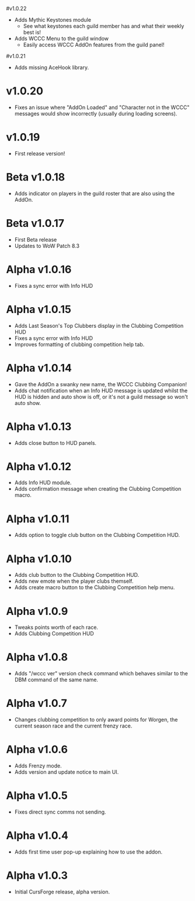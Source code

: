 #v1.0.22
* Adds Mythic Keystones module 
    * See what keystones each guild member has and what their weekly best is!
* Adds WCCC Menu to the guild window
    * Easily access WCCC AddOn features from the guild panel!

#v1.0.21
* Adds missing AceHook library.

# v1.0.20
* Fixes an issue where "AddOn Loaded" and "Character not in the WCCC" messages would show incorrectly (usually during loading screens).

# v1.0.19
* First release version!

# Beta v1.0.18
* Adds indicator on players in the guild roster that are also using the AddOn.

# Beta v1.0.17
* First Beta release
* Updates to WoW Patch 8.3

# Alpha v1.0.16
* Fixes a sync error with Info HUD

# Alpha v1.0.15
* Adds Last Season's Top Clubbers display in the Clubbing Competition HUD
* Fixes a sync error with Info HUD
* Improves formatting of clubbing competition help tab.

# Alpha v1.0.14
* Gave the AddOn a swanky new name, the WCCC Clubbing Companion!
* Adds chat notification when an Info HUD message is updated whilst the HUD is hidden and auto show is off, or it's not a guild message so won't auto show.

# Alpha v1.0.13
* Adds close button to HUD panels.

# Alpha v1.0.12
* Adds Info HUD module.
* Adds confirmation message when creating the Clubbing Competition macro.

# Alpha v1.0.11
* Adds option to toggle club button on the Clubbing Competition HUD.

# Alpha v1.0.10
* Adds club button to the Clubbing Competition HUD.
* Adds new emote when the player clubs themself.
* Adds create macro button to the Clubbing Competition help menu.

# Alpha v1.0.9
* Tweaks points worth of each race.
* Adds Clubbing Competition HUD

# Alpha v1.0.8
* Adds "/wccc ver" version check command which behaves similar to the DBM command of the same name.

# Alpha v1.0.7
* Changes clubbing competition to only award points for Worgen, the current season race and the current frenzy race.

# Alpha v1.0.6
* Adds Frenzy mode.
* Adds version and update notice to main UI.

# Alpha v1.0.5
* Fixes direct sync comms not sending.

# Alpha v1.0.4
* Adds first time user pop-up explaining how to use the addon.

# Alpha v1.0.3
* Initial CursForge release, alpha version.

